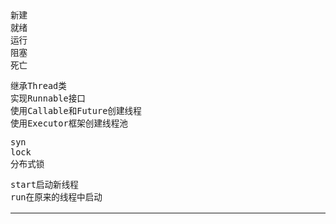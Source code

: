 <font face="Simsun" size=3>

~~~
新建
就绪
运行
阻塞
死亡
~~~

~~~
继承Thread类
实现Runnable接口
使用Callable和Future创建线程
使用Executor框架创建线程池
~~~

~~~
syn
lock
分布式锁
~~~

~~~
start启动新线程
run在原来的线程中启动
~~~

------



</font>